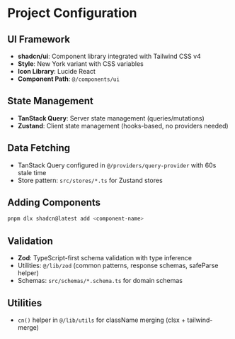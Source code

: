 # Project Configuration

## UI Framework
- **shadcn/ui**: Component library integrated with Tailwind CSS v4
- **Style**: New York variant with CSS variables
- **Icon Library**: Lucide React
- **Component Path**: `@/components/ui`

## State Management
- **TanStack Query**: Server state management (queries/mutations)
- **Zustand**: Client state management (hooks-based, no providers needed)

## Data Fetching
- TanStack Query configured in `@/providers/query-provider` with 60s stale time
- Store pattern: `src/stores/*.ts` for Zustand stores

## Adding Components
```bash
pnpm dlx shadcn@latest add <component-name>
```

## Validation
- **Zod**: TypeScript-first schema validation with type inference
- Utilities: `@/lib/zod` (common patterns, response schemas, safeParse helper)
- Schemas: `src/schemas/*.schema.ts` for domain schemas

## Utilities
- `cn()` helper in `@/lib/utils` for className merging (clsx + tailwind-merge)
